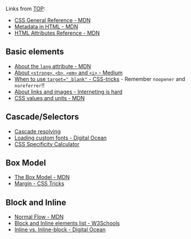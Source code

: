 Links from [TOP](https://www.theodinproject.com/):

-  [CSS General Reference - MDN](https://developer.mozilla.org/en-US/docs/Web/CSS/Reference)
-  [Metadata in HTML - MDN](https://developer.mozilla.org/en-US/docs/Learn/HTML/Introduction_to_HTML/The_head_metadata_in_HTML#applying_css_and_javascript_to_html)
-  [HTML Attributes Reference - MDN](https://developer.mozilla.org/en-US/docs/Web/HTML/Attributes)
## Basic elements

-  [About the `lang` attribute - MDN](https://developer.mozilla.org/en-US/docs/Web/HTML/Global_attributes/lang)
-  [About `<strong>`, `<b>`, `<em>` and `<i>` - Medium](https://medium.com/@zac_heisey/when-to-use-strong-b-em-and-i-tags-in-your-markup-fa4d0af8affb)
-  [When to use `target="_blank"` - CSS-tricks](https://css-tricks.com/use-target_blank/) - Remember `noopener` and `noreferrer`!!
-  [About links and images - Interneting is hard](https://internetingishard.netlify.app/html-and-css/links-and-images/)
-  [CSS values and units - MDN](https://developer.mozilla.org/en-US/docs/Learn/CSS/Building_blocks/Values_and_units)
## Cascade/Selectors

-  [Cascade resolving](https://2019.wattenberger.com/blog/css-cascade)
-  [Loading custom fonts - Digital Ocean](https://www.digitalocean.com/community/tutorials/how-to-load-and-use-custom-fonts-with-css#finding-and-loading-a-font-file-from-a-hosted-service)
-  [CSS Specificity Calculator](https://specificity.keegan.st/)
## Box Model

-  [The Box Model - MDN](https://developer.mozilla.org/en-US/docs/Learn/CSS/Building_blocks/The_box_model)
-  [Margin - CSS Tricks](https://css-tricks.com/almanac/properties/m/margin/)
## Block and Inline

-  [Normal Flow - MDN](https://developer.mozilla.org/en-US/docs/Learn/CSS/CSS_layout/Normal_Flow)
-  [Block and Inline elements list - W3Schools](https://www.w3schools.com/html/html_blocks.asp)
-  [Inline vs. Inline-block - Digital Ocean](https://www.digitalocean.com/community/tutorials/css-display-inline-vs-inline-block)